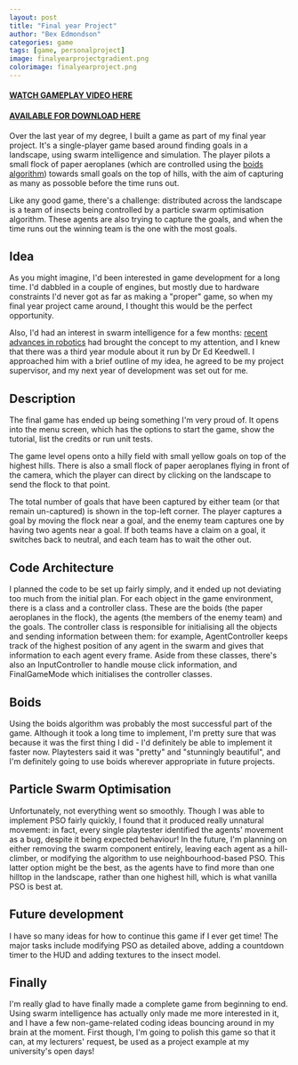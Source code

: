 ```yaml
---
layout: post
title: "Final year Project"
author: "Bex Edmondson"
categories: game
tags: [game, personalproject]
image: finalyearprojectgradient.png
colorimage: finalyearproject.png
---
```


#### [WATCH GAMEPLAY VIDEO HERE](https://www.youtube.com/watch?v=t5m0qVqrePU)

#### [AVAILABLE FOR DOWNLOAD HERE](https://drive.google.com/folderview?id=0B5MItPVnQZsEV3ptdHVGX2xwdms&usp=sharing) 

Over the last year of my degree, I built a game as part of my final year project. It's a single-player game based around finding goals in a landscape, using swarm intelligence and simulation. The player pilots a small flock of paper aeroplanes (which are controlled using the [boids algorithm](http://www.red3d.com/cwr/boids/)) towards small goals on the top of hills, with the aim of capturing as many as possoble before the time runs out. 

Like any good game, there's a challenge: distributed across the landscape is a team of insects being controlled by a particle swarm optimisation algorithm. These agents are also trying to capture the goals, and when the time runs out the winning team is the one with the most goals.

## Idea

As you might imagine, I'd been interested in game development for a long time. I'd dabbled in a couple of engines, but mostly due to hardware constraints I'd never got as far as making a "proper" game, so when my final year project came around, I thought this would be the perfect opportunity. 

Also, I'd had an interest in swarm intelligence for a few months: [recent advances in robotics](https://www.youtube.com/watch?v=G1t4M2XnIhI) had brought the concept to my attention, and I knew that there was a third year module about it run by Dr Ed Keedwell. I approached him with a brief outline of my idea, he agreed to be my project supervisor, and my next year of development was set out for me.

## Description

The final game has ended up being something I'm very proud of. It opens into the menu screen, which has the options to start the game, show the tutorial, list the credits or run unit tests.

The game level opens onto a hilly field with small yellow goals on top of the highest hills. There is also a small flock of paper aeroplanes flying in front of the camera, which the player can direct by clicking on the landscape to send the flock to that point.

The total number of goals that have been captured by either team (or that remain un-captured) is shown in the top-left corner. The player captures a goal by moving the flock near a goal, and the enemy team captures one by having two agents near a goal. If both teams have a claim on a goal, it switches back to neutral, and each team has to wait the other out.

## Code Architecture

I planned the code to be set up fairly simply, and it ended up not deviating too much from the initial plan. For each object in the game environment, there is a class and a controller class. These are the boids (the paper aeroplanes in the flock), the agents (the members of the enemy team) and the goals. The controller class is responsible for initialising all the objects and sending information between them: for example, AgentController keeps track of the highest position of any agent in the swarm and gives that information to each agent every frame. Aside from these classes, there's also an InputController to handle mouse click information, and FinalGameMode which initialises the controller classes.

## Boids

Using the boids algorithm was probably the most successful part of the game. Although it took a long time to implement, I'm pretty sure that was because it was the first thing I did - I'd definitely be able to implement it faster now. Playtesters said it was "pretty" and "stunningly beautiful", and I'm definitely going to use boids wherever appropriate in future projects.

## Particle Swarm Optimisation

Unfortunately, not everything went so smoothly. Though I was able to implement PSO fairly quickly, I found that it produced really unnatural movement: in fact, every single playtester identified the agents' movement as a bug, despite it being expected behaviour! In the future, I'm planning on either removing the swarm component entirely, leaving each agent as a hill-climber, or modifying the algorithm to use neighbourhood-based PSO. This latter option might be the best, as the agents have to find more than one hilltop in the landscape, rather than one highest hill, which is what vanilla PSO is best at.

## Future development

I have so many ideas for how to continue this game if I ever get time! The major tasks include modifying PSO as detailed above, adding a countdown timer to the HUD and adding textures to the insect model.

## Finally

I'm really glad to have finally made a complete game from beginning to end. Using swarm intelligence has actually only made me more interested in it, and I have a few non-game-related coding ideas bouncing around in my brain at the moment. First though, I'm going to polish this game so that it can, at my lecturers' request, be used as a project example at my university's open days!